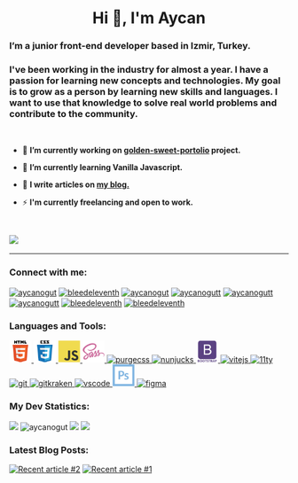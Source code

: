 <h1 align="center">Hi 👋, I'm Aycan</h1>
<h3 align="left">I’m a junior front-end developer based in Izmir, Turkey.</h3>
    
<h3 align="left">
                I've been working in the industry for almost a year. I have a passion for learning new concepts and
                technologies.
                My goal is to grow as a person by learning new skills and languages. I want to use that knowledge to
                solve
                real
                world problems and contribute to the community.</h3>

<br>

- 🔭 <b> I’m currently working on [golden-sweet-portolio](https://github.com/aycanogut/golden-sweet-portfolio)  project.</b>

- 🌱 <b> I’m currently learning **Vanilla Javascript.**</b>
 
- 📝 <b> I write articles on [my blog.](https://medium.com/@aycanogut)</b>

- ⚡ <b> I'm currently freelancing and open to work.</b>

<br>

![](https://komarev.com/ghpvc/?username=aycanogut&color=lightgray)
<hr>


<h3 align="left">Connect with me:</h3>
<p align="left">
<a href="https://linkedin.com/in/aycanogut" target="blank"><img align="center" src="https://cdn.freelogovectors.net/wp-content/uploads/2020/01/linkedin-logo.png" alt="aycanogut" height="40" width="40" /></a>
<a href="https://medium.com/@aycanogut" target="blank"><img align="center" src="https://upload.wikimedia.org/wikipedia/commons/thumb/e/ec/Medium_logo_Monogram.svg/195px-Medium_logo_Monogram.svg.png" alt="bleedeleventh" height="40" width="40" /></a>
<a href="https://www.hackerrank.com/aycanogut" target="blank"><img align="center" src="https://cdn3.iconfinder.com/data/icons/logos-and-brands-adobe/512/160_Hackerrank-512.png" alt="aycanogut" height="40" width="40" /></a>
<a href="https://www.codewars.com/users/aycanogut" target="blank"><img align="center" src="https://www.codewars.com/assets/logos/logo-61192cf7c75904d495e7ad69695fbf0bffd965bc3e17ac60f6c6b475304db09d.svg" alt="aycanogutt" height="40" width="40" /></a>
<a href="https://www.frontendmentor.io/profile/bleedeleventh" target="blank"><img align="center" src="https://pbs.twimg.com/profile_images/1047378912819531776/jg7V1u54_400x400.jpg" alt="aycanogutt" height="40" width="40" /></a>
<a href="https://codepen.io/aycanogutt" target="blank"><img align="center" src="https://icon-library.com/images/codepen-icon/codepen-icon-26.jpg" alt="aycanogutt" height="40" width="40" /></a>
    <a href="https://dev.to/bleedeleventh" target="blank"><img align="center" src="https://d2fltix0v2e0sb.cloudfront.net/dev-rainbow.png" alt="bleedeleventh" height="40" width="40" /></a>
<a href="https://twitter.com/bleedeleventh" target="blank"><img align="center" src="https://www.createchallenge.org/images/logo-twitter.png/@@images/b588afe1-9051-46e9-b16c-09ba486fcc44.png" alt="bleedeleventh" height="30" width="35" /></a>
</p>

<h3 align="left">Languages and Tools:</h3>
<p align="left"> 
<a href="https://www.w3.org/html/" target="_blank"> <img src="https://raw.githubusercontent.com/devicons/devicon/master/icons/html5/html5-original-wordmark.svg" alt="html5" width="40" height="40"/> </a>
<a href="https://www.w3schools.com/css/" target="_blank"> <img src="https://raw.githubusercontent.com/devicons/devicon/master/icons/css3/css3-original-wordmark.svg" alt="css3" width="40" height="40"/> </a>
<a href="https://developer.mozilla.org/en-US/docs/Web/JavaScript" target="_blank"> <img src="https://raw.githubusercontent.com/devicons/devicon/master/icons/javascript/javascript-original.svg" alt="javascript" width="40" height="40"/> </a> 
<a href="https://sass-lang.com" target="_blank"> <img src="https://raw.githubusercontent.com/devicons/devicon/master/icons/sass/sass-original.svg" alt="sass" width="40" height="40"/> </a>
<a href="https://purgecss.com/" target="_blank"> <img src="https://i.imgur.com/UEiUiJ0.png" alt="purgecss" width="40" height="40"/> </a>
<!-- <a href="https://cssnano.co/" target="_blank"> <img src="https://avatars.githubusercontent.com/u/40150215?s=200&v=4" alt="cssnano" width="40" height="40"/> </a> -->
<a href="https://mozilla.github.io/nunjucks/" target="_blank"> <img src="https://mozilla.github.io/nunjucks/img/favicon.png" alt="nunjucks" width="40" height="40"/> </a>
<a href="https://getbootstrap.com" target="_blank"> <img src="https://raw.githubusercontent.com/devicons/devicon/master/icons/bootstrap/bootstrap-plain-wordmark.svg" alt="bootstrap" width="40" height="40"/> </a>
<a href="https://vitejs.dev/" target="_blank"> <img src="https://vitejs.dev/logo.svg" alt="vitejs" width="40" height="40"/> </a>
<a href="https://www.11ty.dev/" target="_blank"> <img src="https://gist.githubusercontent.com/vivek32ta/c7f7bf583c1fb1c58d89301ea40f37fd/raw/f4c85cce5790758286b8f155ef9a177710b995df/11ty.svg" alt="11ty" width="40" height="40"/> </a>
<a href="https://git-scm.com/" target="_blank"> <img src="https://www.vectorlogo.zone/logos/git-scm/git-scm-icon.svg" alt="git" width="40" height="40"/> </a>
<a href="https://www.gitkraken.com/" target="_blank"> <img src="https://cdn.icon-icons.com/icons2/1381/PNG/512/gitkraken_94666.png" alt="gitkraken" width="40" height="40"/> </a>
<a href="https://code.visualstudio.com/" target="_blank"> <img src="https://user-images.githubusercontent.com/806104/98771085-46d8f180-23a9-11eb-9caf-9d4c0f605749.png" alt="vscode" width="40" height="40"/> </a>
<!--<a href="https://webpack.js.org/" target="_blank"> <img src="https://www.vectorlogo.zone/logos/js_webpack/js_webpack-icon.svg" alt="git" width="40" height="40"/> </a> -->
<a href="https://www.photoshop.com/en" target="_blank"> <img src="https://raw.githubusercontent.com/devicons/devicon/master/icons/photoshop/photoshop-line.svg" alt="photoshop" width="40" height="40"/> </a> 
<a href="https://www.figma.com/" target="_blank"> <img src="https://www.vectorlogo.zone/logos/figma/figma-icon.svg" alt="figma" width="40" height="40"/> </a>
</p>

<h3 align="left">My Dev Statistics: </h3>

<p>  
<!-- GitHub Stats -->  
<img height="150em" src="https://github-readme-stats.vercel.app/api?username=aycanogut&&theme=darcula&show_icons=true&hide_border=true" />

<img height="150em"  src="https://github-readme-streak-stats.herokuapp.com/?user=aycanogut&theme=darcula" alt="aycanogut" />
    
<!-- Most Used Languages -->  
<img height="150em" src="https://github-readme-stats.vercel.app/api/top-langs/?username=aycanogut&theme=darcula&exclude_repo=KNN-Image-Classification&show_icons=true&hide_border=true&layout=compact&langs_count=8"/>  
<img height="150em" src="https://github-readme-stats.vercel.app/api/wakatime?username=aycanogut"/>  

</p>








<h3 align="left">Latest Blog Posts:</h3>
<a target="_blank" href="https://github-readme-medium-recent-article.vercel.app/medium/@aycanogut/1"><img src="https://github-readme-medium-recent-article.vercel.app/medium/@aycanogut/1" alt="Recent article #2"></a>
<a target="_blank" href="https://github-readme-medium-recent-article.vercel.app/medium/@aycanogut/0"><img src="https://github-readme-medium-recent-article.vercel.app/medium/@aycanogut/0" alt="Recent article #1"></a>

